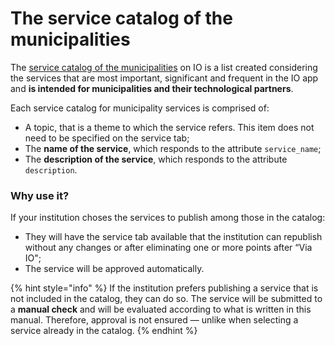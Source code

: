 # The service catalog of the municipalities

The [service catalog of the municipalities](https://docs.pagopa.it/v1.0-catalogo-dei-servizi/) on IO is a list created considering the services that are most important, significant and frequent in the IO app and **is intended for municipalities and their technological partners**.

Each service catalog for municipality services is comprised of:

* A topic, that is a theme to which the service refers. This item does not need to be specified on the service tab;
* The **name of the service**, which responds to the attribute `service_name`;
* The **description of the service**, which responds to the attribute `description`.

### Why use it?

If your institution choses the services to publish among those in the catalog:

* They will have the service tab available that the institution can republish without any changes or after eliminating one or more points after “Via IO";
* The service will be approved automatically.

{% hint style="info" %}
If the institution prefers publishing a service that is not included in the catalog, they can do so. The service will be submitted to a **manual check** and will be evaluated according to what is written in this manual. Therefore, approval is not ensured — unlike when selecting a service already in the catalog.
{% endhint %}
